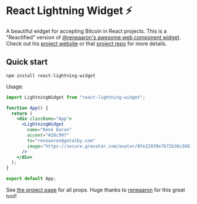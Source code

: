 # React Lightning Widget ⚡

A beautiful widget for accepting Bitcoin in React projects. This is a "Reactified" version of [@reneaaron's awesome web component widget](https://github.com/reneaaron/lightning-widget). Check out his [project website](https://widgets.twentyuno.net/) or that [project repo](https://github.com/reneaaron/lightning-widget) for more details.

## Quick start

`npm install react-lightning-widget`

Usage:

```jsx
import LightningWidget from "react-lightning-widget";

function App() {
  return (
    <div className="App">
      <LightningWidget
        name="René Aaron"
        accent="#20c997"
        to="reneaaron@getalby.com"
        image="https://secure.gravatar.com/avatar/07e22939e7672b38c56615068c4c715f?size=200"
      />
    </div>
  );
}

export default App;
```

See [the project page](https://github.com/reneaaron/lightning-widget#configuration-options) for all props. Huge thanks to [reneaaron](https://github.com/reneaaron/) for this great tool!